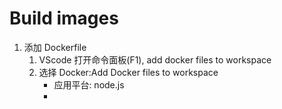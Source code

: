 # Build images

1. 添加 Dockerfile
    1. VScode 打开命令面板(F1), add docker files to workspace
    2. 选择 Docker:Add Docker files to workspace
        - 应用平台: node.js
        -
